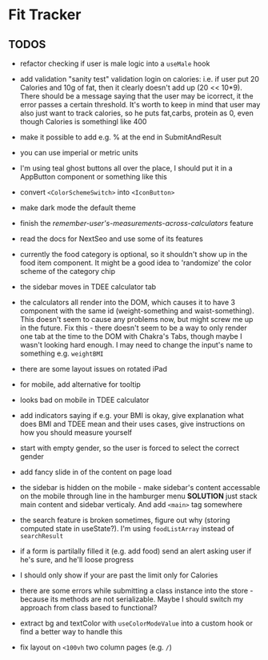 # Fit Tracker

## TODOS

- refactor checking if user is male logic into a `useMale` hook
- add validation "sanity test" validation login on calories: i.e. if user put 20 Calories and 10g of fat, then it clearly doesn't add up (20 << 10\*9). There should be a message saying that the user may be icorrect, it the error passes a certain threshold. It's worth to keep in mind that user may also just want to track calories, so he puts fat,carbs, protein as 0, even though Calories is somethingl like 400
- make it possible to add e.g. % at the end in SubmitAndResult
- you can use imperial or metric units
- I'm using teal ghost buttons all over the place, I should put it in a AppButton component or something like this
- convert `<ColorSchemeSwitch>` into `<IconButton>`
- make dark mode the default theme
- finish the *remember-user's-measurements-across-calculators* feature
- read the docs for NextSeo and use some of its features
- currently the food category is optional, so it shouldn't show up in the food item component. It might be a good idea to 'randomize' the color scheme of the category chip
- the sidebar moves in TDEE calculator tab
- the calculators all render into the DOM, which causes it to have 3 component with the same id (weight-something and waist-something). This doesn't seem to cause any problems now, but might screw me up in the future. Fix this - there doesn't seem to be a way to only render one tab at the time to the DOM with Chakra's Tabs, though maybe I wasn't looking hard enough. I may need to change the input's name to something e.g. `weightBMI`
- there are some layout issues on rotated iPad
- for mobile, add alternative for tooltip
- looks bad on mobile in TDEE calculator

- add indicators saying if e.g. your BMI is okay, give explanation what does BMI and TDEE mean and their uses cases, give instructions on how you should measure yourself
- start with empty gender, so the user is forced to select the correct gender
- add fancy slide in of the content on page load
- the sidebar is hidden on the mobile - make sidebar's content accessable on the mobile through line in the hamburger menu **SOLUTION** just stack main content and sidebar verticaly. And add `<main>` tag somewhere
- the search feature is broken sometimes, figure out why (storing computed state in useState?). I'm using `foodListArray` instead of `searchResult`
- if a form is partilally filled it (e.g. add food) send an alert asking user if he's sure, and he'll loose progress
- I should only show if your are past the limit only for Calories
- there are some errors while submitting a class instance into the store - because its methods are not serializable. Maybe I should switch my approach from class based to functional?
- extract bg and textColor with `useColorModeValue` into a custom hook or find a better way to handle this
- fix layout on `<100vh` two column pages (e.g. `/`)